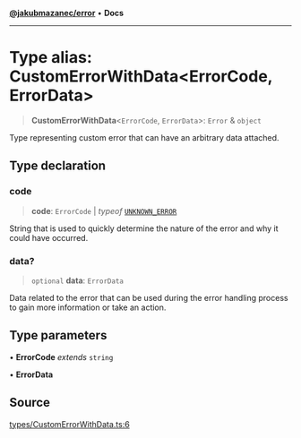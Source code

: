[**@jakubmazanec/error**](../README.md) • **Docs**

---

# Type alias: CustomErrorWithData\<ErrorCode, ErrorData\>

> **CustomErrorWithData**\<`ErrorCode`, `ErrorData`\>: `Error` & `object`

Type representing custom error that can have an arbitrary data attached.

## Type declaration

### code

> **code**: `ErrorCode` \| _typeof_ [`UNKNOWN_ERROR`](../variables/UNKNOWN_ERROR.md)

String that is used to quickly determine the nature of the error and why it could have occurred.

### data?

> `optional` **data**: `ErrorData`

Data related to the error that can be used during the error handling process to gain more
information or take an action.

## Type parameters

• **ErrorCode** _extends_ `string`

• **ErrorData**

## Source

[types/CustomErrorWithData.ts:6](https://github.com/jakubmazanec/js-tools/blob/d8fb2f4f9576baa170e480eea0b247af3afdcd86/packages/error/source/types/CustomErrorWithData.ts#L6)

